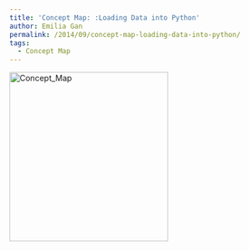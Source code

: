```yaml
---
title: 'Concept Map: :Loading Data into Python'
author: Emilia Gan
permalink: /2014/09/concept-map-loading-data-into-python/
tags:
  - Concept Map
---
```

[<img src="http://teaching.software-carpentry.org/wp-content/uploads/2014/09/Concept_Map-280x300.png" alt="Concept_Map" width="280" height="300" class="alignnone size-medium wp-image-8814" />][1]

 [1]: http://teaching.software-carpentry.org/wp-content/uploads/2014/09/Concept_Map.png
